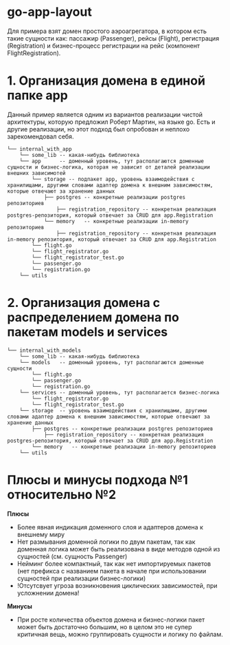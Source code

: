 # go-app-layout

Для примера взят домен простого аэроагрегатора, в котором есть такие сущности как: пассажир (Passenger), рейсы (Flight), регистрация (Registration) и бизнес-процесс регистрации на рейс (компонент FlightRegistration).

# 1. Организация домена в единой папке app

Данный пример является одним из вариантов реализации чистой архитектуры, которую предложил Роберт Мартин, на языке go. Есть и другие реализации, но этот подход был опробован и неплохо зарекомендовал себя. 

```
└── internal_with_app
    └── some_lib -- какая-нибудь библиотека  
    └── app      -- доменный уровень, тут располагаются доменные сущности и бизнес-логика, которая не зависит от деталей реализации внешних зависимотей
        └── storage -- подпакет app, уровень взаимодействия с хранилищами, другими словами адаптер домена к внешним зависимостям, которые отвечают за хранение данных
            ├── postgres -- конкретные реализации postgres репозиториев
                ├── registration_repository -- конкретная реализация postgres-репозитория, который отвечает за CRUD для app.Registration 
            └── memory   -- конкретные реализации in-memory репозиториев
                ├── registration_repository -- конкретная реализация in-memory репозитория, который отвечает за CRUD для app.Registration 
        └── flight.go
        └── flight_registrator.go
        └── flight_registrator_test.go
        └── passenger.go
        └── registration.go
    └── utils  
```


# 2. Организация домена с распределением домена по пакетам models и services

```
└── internal_with_models
    └── some_lib -- какая-нибудь библиотека 
    └── models   -- доменный уровень, тут располагаются доменные сущности
        └── flight.go
        └── passenger.go
        └── registration.go
    └── services -- доменный уровень, тут располагается бизнес-логика   
        └── flight_registrator.go
        └── flight_registrator_test.go
    └── storage  -- уровень взаимодействия с хранилищами, другими словами адаптер домена к внешним зависимостям, которые отвечают за хранение данных
        ├── postgres -- конкретные реализации postgres репозиториев 
            ├── registration_repository -- конкретная реализация postgres-репозитория, который отвечает за CRUD для app.Registration 
        └── memory   -- конкретные реализации in-memory репозиториев
    └── utils  
```

# Плюсы и минусы подхода №1 относительно №2

**Плюсы**

* Более явная индикация доменного слоя и адаптеров домена к внешнему миру
* Нет размывания доменной логики по двум пакетам, так как доменная логика может быть реализована в виде методов одной из сущностей (см. сущность Passenger)
* Нейминг более компактный, так как нет импортируемых пакетов (нет префикса с названием пакета в начале при использовании сущностей при реализации бизнес-логики)
* !Отсутсвует угроза возникновения циклических зависимостей, при усложнении домена!

**Минусы**

* При росте количества объектов домена и бизнес-логики пакет может быть достаточно большим, но в целом это не супер критичная вещь, можно группировать сущности и логику по файлам.




